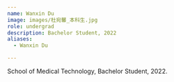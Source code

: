 ```yaml
---
name: Wanxin Du
image: images/杜宛馨_本科生.jpg
role: undergrad
description: Bachelor Student, 2022
aliases:
  - Wanxin Du

---
```

School of Medical Technology, Bachelor Student, 2022.
